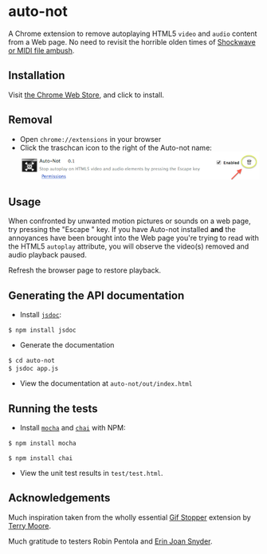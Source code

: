 auto-not
========

A Chrome extension to remove autoplaying HTML5 `video` and `audio` content from a Web page. No need to revisit the horrible olden times of [Shockwave or MIDI file ambush](http://xkcd.com/134/).


## Installation
Visit [the Chrome Web Store](https://chrome.google.com/webstore/detail/auto-not/oboppjmmbnkmcemilmahflckpipomcpe), and click to install.

## Removal
* Open `chrome://extensions` in your browser
* Click the traschcan icon to the right of the Auto-not name:
![screenshot of removal](removal.png)

## Usage
When confronted by unwanted motion pictures or sounds on a web page, try pressing the "Escape " key. If you have Auto-not installed **and** the annoyances have been brought into the Web page you're trying to read with the HTML5 `autoplay` attribute, you will observe the video(s) removed and audio playback paused.

Refresh the browser page to restore playback.

## Generating the API documentation
 - Install [`jsdoc`](http://usejsdoc.org/index.html):

````
$ npm install jsdoc
````

- Generate the documentation

````
$ cd auto-not
$ jsdoc app.js
````

- View the documentation at `auto-not/out/index.html`

 ## Running the tests

- Install [`mocha`](http://visionmedia.github.io/mocha/) and [`chai`](http://chaijs.com/guide/installation/) with NPM:

````
$ npm install mocha
````

````
$ npm install chai
````

- View the unit test results in `test/test.html`.

## Acknowledgements

Much inspiration taken from the wholly essential [Gif Stopper](https://chrome.google.com/webstore/detail/gif-stopper/eaebhojnielfeoillcfnbmkgliokndkm) extension by [Terry Moore](http://motersho.com/blog/).

Much gratitude to testers Robin Pentola and [Erin Joan Snyder](https://github.com/ErinJoan).
